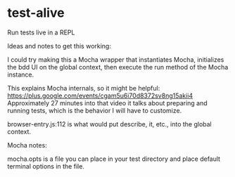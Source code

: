 # test-alive
Run tests live in a REPL

Ideas and notes to get this working:

I could try making this a Mocha wrapper that instantiates Mocha, initializes the bdd UI on the global context, then execute the run method of the Mocha instance.

This explains Mocha internals, so it might be helpful: https://plus.google.com/events/cgam5u6i70d8372sv8ng15akii4
Approximately 27 minutes into that video it talks about preparing and running tests, which is the behavior I will have to customize.

browser-entry.js:112 is what would put describe, it, etc., into the global context.

Mocha notes:

mocha.opts is a file you can place in your test directory and place default terminal options in the file.
